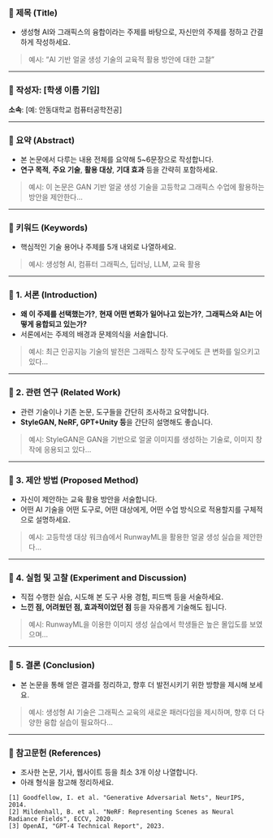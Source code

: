 ### 📌 제목 (Title)

* 생성형 AI와 그래픽스의 융합이라는 주제를 바탕으로, 자신만의 주제를 정하고 간결하게 작성하세요.

> 예시: “AI 기반 얼굴 생성 기술의 교육적 활용 방안에 대한 고찰”

---
### 📌 **작성자**: \[학생 이름 기입]
**소속**: \[예: 안동대학교 컴퓨터공학전공]

---
### 📌 요약 (Abstract)

* 본 논문에서 다루는 내용 전체를 요약해 5\~6문장으로 작성합니다.
* **연구 목적**, **주요 기술**, **활용 대상**, **기대 효과** 등을 간략히 포함하세요.

> 예시: 이 논문은 GAN 기반 얼굴 생성 기술을 고등학교 그래픽스 수업에 활용하는 방안을 제안한다...

---

### 📌 키워드 (Keywords)

* 핵심적인 기술 용어나 주제를 5개 내외로 나열하세요.

> 예시: 생성형 AI, 컴퓨터 그래픽스, 딥러닝, LLM, 교육 활용

---

### 📌 1. 서론 (Introduction)

* **왜 이 주제를 선택했는가?**, **현재 어떤 변화가 일어나고 있는가?**, **그래픽스와 AI는 어떻게 융합되고 있는가?**
* 서론에서는 주제의 배경과 문제의식을 서술합니다.

> 예시: 최근 인공지능 기술의 발전은 그래픽스 창작 도구에도 큰 변화를 일으키고 있다...

---

### 📌 2. 관련 연구 (Related Work)

* 관련 기술이나 기존 논문, 도구들을 간단히 조사하고 요약합니다.
* **StyleGAN, NeRF, GPT+Unity 등**을 간단히 설명해도 좋습니다.

> 예시: StyleGAN은 GAN을 기반으로 얼굴 이미지를 생성하는 기술로, 이미지 창작에 응용되고 있다...

---

### 📌 3. 제안 방법 (Proposed Method)

* 자신이 제안하는 교육 활용 방안을 서술합니다.
* 어떤 AI 기술을 어떤 도구로, 어떤 대상에게, 어떤 수업 방식으로 적용할지를 구체적으로 설명하세요.

> 예시: 고등학생 대상 워크숍에서 RunwayML을 활용한 얼굴 생성 실습을 제안한다...

---

### 📌 4. 실험 및 고찰 (Experiment and Discussion)

* 직접 수행한 실습, 시도해 본 도구 사용 경험, 피드백 등을 서술하세요.
* **느낀 점, 어려웠던 점, 효과적이었던 점** 등을 자유롭게 기술해도 됩니다.

> 예시: RunwayML을 이용한 이미지 생성 실습에서 학생들은 높은 몰입도를 보였으며...

---

### 📌 5. 결론 (Conclusion)

* 본 논문을 통해 얻은 결과를 정리하고, 향후 더 발전시키기 위한 방향을 제시해 보세요.

> 예시: 생성형 AI 기술은 그래픽스 교육의 새로운 패러다임을 제시하며, 향후 더 다양한 융합 실습이 필요하다...

---

### 📌 참고문헌 (References)

* 조사한 논문, 기사, 웹사이트 등을 최소 3개 이상 나열합니다.
* 아래 형식을 참고해 정리하세요.

```
[1] Goodfellow, I. et al. "Generative Adversarial Nets", NeurIPS, 2014.  
[2] Mildenhall, B. et al. "NeRF: Representing Scenes as Neural Radiance Fields", ECCV, 2020.  
[3] OpenAI, "GPT-4 Technical Report", 2023.  
```
